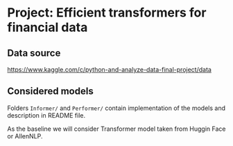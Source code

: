 # Project: Efficient transformers for financial data

## Data source  
https://www.kaggle.com/c/python-and-analyze-data-final-project/data  

## Considered models
Folders `Informer/` and `Performer/` contain implementation of the models and description in README file. 

As the baseline we will consider Transformer model taken from Huggin Face or AllenNLP. 
